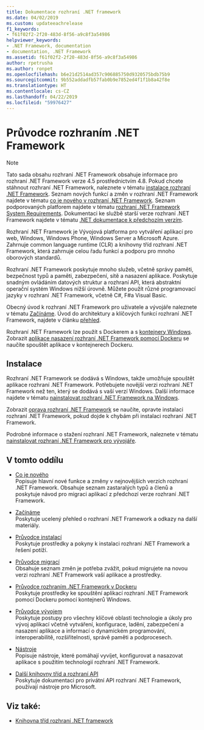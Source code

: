 ```yaml
---
title: Dokumentace rozhraní .NET framework
ms.date: 04/02/2019
ms.custom: updateeachrelease
f1_keywords:
- f61f02f2-2f20-483d-8f56-a9c8f3a54986
helpviewer_keywords:
- .NET Framework, documentation
- documentation, .NET Framework
ms.assetid: f61f02f2-2f20-483d-8f56-a9c8f3a54986
author: rpetrusha
ms.author: ronpet
ms.openlocfilehash: b6e21d2514ad357c906885750d9320575bdb75b9
ms.sourcegitcommit: 9b552addadfb57fab0b9e7852ed4f1f1b8a42f8e
ms.translationtype: HT
ms.contentlocale: cs-CZ
ms.lasthandoff: 04/22/2019
ms.locfileid: "59976427"
---
```

# <a name="net-framework-guide"></a>Průvodce rozhraním .NET Framework

> [!NOTE]
> Tato sada obsahu rozhraní .NET Framework obsahuje informace pro rozhraní .NET Framework verze 4.5 prostřednictvím 4.8. Pokud chcete stáhnout rozhraní .NET Framework, naleznete v tématu [instalace rozhraní .NET Framework](./install/guide-for-developers.md). Seznam nových funkcí a změn v rozhraní .NET Framework najdete v tématu [co je nového v rozhraní .NET Framework](./whats-new/index.md). Seznam podporovaných platforem najdete v tématu [rozhraní .NET Framework System Requirements](./get-started/system-requirements.md). Dokumentaci ke službě starší verze rozhraní .NET Framework najdete v tématu [.NET dokumentace k předchozím verzím](https://docs.microsoft.com/previous-versions/dotnet/).

Rozhraní .NET Framework je Vývojová platforma pro vytváření aplikací pro web, Windows, Windows Phone, Windows Server a Microsoft Azure. Zahrnuje common language runtime (CLR) a knihovny tříd rozhraní .NET Framework, která zahrnuje celou řadu funkcí a podporu pro mnoho oborových standardů.

Rozhraní .NET Framework poskytuje mnoho služeb, včetně správy paměti, bezpečnost typů a paměti, zabezpečení, sítě a nasazení aplikace. Poskytuje snadným ovládáním datových struktur a rozhraní API, která abstraktní operační systém Windows nižší úrovně. Můžete použít různé programovací jazyky v rozhraní .NET Framework, včetně C#, F#a Visual Basic.

Obecný úvod k rozhraní .NET Framework pro uživatele a vývojáře naleznete v tématu [Začínáme](./get-started/index.md). Úvod do architektury a klíčových funkcí rozhraní .NET Framework, najdete v článku [přehled](./get-started/overview.md).

Rozhraní .NET Framework lze použít s Dockerem a s [kontejnery Windows](/virtualization/windowscontainers/about/). Zobrazit [aplikace nasazení rozhraní .NET Framework pomocí Dockeru](./docker/index.md) se naučíte spouštět aplikace v kontejnerech Dockeru.

## <a name="installation"></a>Instalace

Rozhraní .NET Framework se dodává s Windows, takže umožňuje spouštět aplikace rozhraní .NET Framework. Potřebujete novější verzi rozhraní .NET Framework než ten, který se dodává s vaší verzí Windows. Další informace najdete v tématu [nainstalovat rozhraní .NET Framework na Windows](./install/index.md).

Zobrazit [oprava rozhraní .NET Framework](./install/repair.md) se naučíte, opravte instalaci rozhraní .NET Framework, pokud dojde k chybám při instalaci rozhraní .NET Framework.

Podrobné informace o stažení rozhraní .NET Framework, naleznete v tématu [nainstalovat rozhraní .NET Framework pro vývojáře](./install/guide-for-developers.md).

## <a name="in-this-section"></a>V tomto oddílu

* [Co je nového](./whats-new/index.md)  
Popisuje hlavní nové funkce a změny v nejnovějších verzích rozhraní .NET Framework. Obsahuje seznam zastaralých typů a členů a poskytuje návod pro migraci aplikací z předchozí verze rozhraní .NET Framework.

* [Začínáme](./get-started/index.md)  
Poskytuje ucelený přehled o rozhraní .NET Framework a odkazy na další materiály.

* [Průvodce instalací](./install/index.md)  
Poskytuje prostředky a pokyny k instalaci rozhraní .NET Framework a řešení potíží.

* [Průvodce migrací](./migration-guide/index.md)  
Obsahuje seznam změn je potřeba zvážit, pokud migrujete na novou verzi rozhraní .NET Framework vaší aplikace a prostředky.

* [Průvodce rozhraním .NET Framework v Dockeru](./docker/index.md)  
Poskytuje prostředky ke spouštění aplikací rozhraní .NET Framework pomocí Dockeru pomocí kontejnerů Windows.

* [Průvodce vývojem](./development-guide.md)  
Poskytuje postupy pro všechny klíčové oblasti technologie a úkoly pro vývoj aplikací včetně vytváření, konfigurace, ladění, zabezpečení a nasazení aplikace a informací o dynamickém programování, interoperabilitě, rozšiřitelnosti, správě paměti a podprocesech.

* [Nástroje](./tools/index.md)  
Popisuje nástroje, které pomáhají vyvíjet, konfigurovat a nasazovat aplikace s použitím technologií rozhraní .NET Framework.

* [Další knihovny tříd a rozhraní API](./additional-apis/index.md)  
Poskytuje dokumentaci pro privátní API rozhraní .NET Framework, používají nástroje pro Microsoft.

## <a name="see-also"></a>Viz také:

* [Knihovna tříd rozhraní .NET framework](/dotnet/api/?view=netframework-4.8)